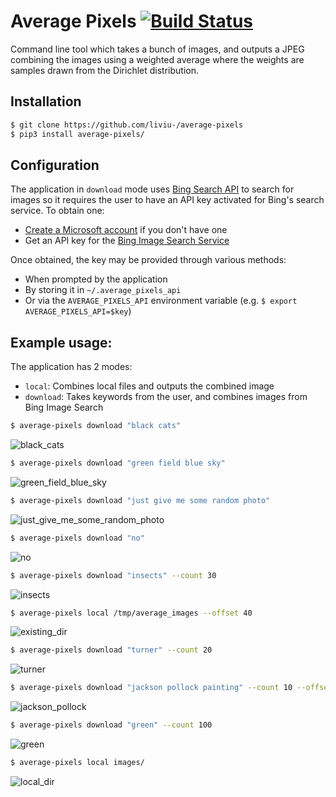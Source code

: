 # Average Pixels [![Build Status](https://travis-ci.org/liviu-/average-pixels.svg?branch=develop)](https://travis-ci.org/liviu-/average-pixels)

Command line tool which takes a bunch of images, and outputs a JPEG combining the images using a weighted average where the weights are samples drawn from the Dirichlet distribution.

## Installation

```sh
$ git clone https://github.com/liviu-/average-pixels
$ pip3 install average-pixels/
```
    
## Configuration
The application in `download` mode uses [Bing Search API](https://www.microsoft.com/cognitive-services/en-us/bing-image-search-api) to search for images so it requires the user to have an API key activated for Bing's search service. To obtain one:

- [Create a Microsoft account](https://signup.live.com/signup) if you don't have one
- Get an API key for the [Bing Image Search Service](https://www.microsoft.com/cognitive-services/en-us/bing-image-search-api)
    
    
Once obtained, the key may be provided through various methods:

- When prompted by the application
- By storing it in `~/.average_pixels_api`
- Or via the `AVERAGE_PIXELS_API` environment variable (e.g. `$ export AVERAGE_PIXELS_API=$key`)

## Example usage:

The application has 2 modes:

- `local`: Combines local files and outputs the combined image
- `download`: Takes keywords from the user, and combines images from Bing Image Search

```sh
$ average-pixels download "black cats"
```
    
![black_cats](images/black_cats.jpg)

```sh
$ average-pixels download "green field blue sky"
```
    
![green_field_blue_sky](images/green_field_blue_sky.jpg)

```sh
$ average-pixels download "just give me some random photo"
```

![just_give_me_some_random_photo](images/just_give_me_some_random_photo.jpg)

```sh
$ average-pixels download "no"
```

![no](images/no.jpg)

```sh
$ average-pixels download "insects" --count 30
```

![insects](images/insects.jpg)

```sh
$ average-pixels local /tmp/average_images --offset 40
```

![existing_dir](images/existing_dir.jpg)

```sh
$ average-pixels download "turner" --count 20
```

![turner](images/turner.jpg)

```sh
$ average-pixels download "jackson pollock painting" --count 10 --offset 30
```

![jackson_pollock](images/jackson_pollock_painting.jpg)

```sh
$ average-pixels download "green" --count 100
```

![green](images/green.jpg)

```sh
$ average-pixels local images/
```

![local_dir](images/output.jpg)

